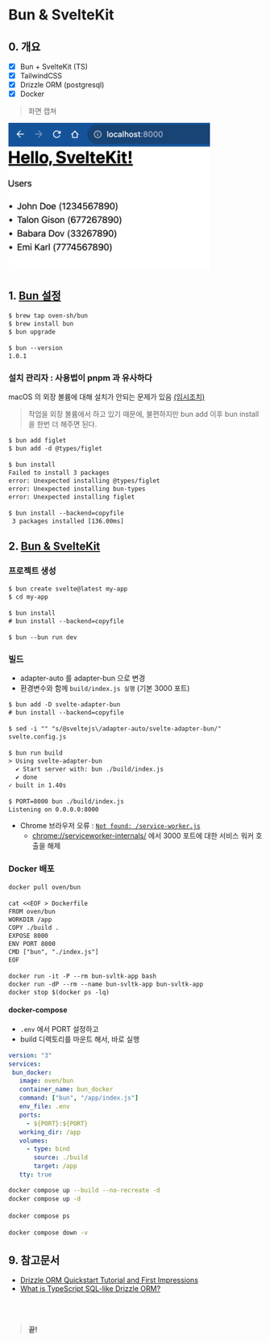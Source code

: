 # Bun &amp; SvelteKit

## 0. 개요

- [x] Bun &plus; SvelteKit (TS)
- [x] TailwindCSS
- [x] Drizzle ORM (postgresql)
- [x] Docker

> 화면 캡쳐

<img alt="bun-svltk-drizzle-app" src="./static/bun-svltk-drizzle-app.png?raw=true" width="400px" />

## 1. [Bun 설정](https://bun.sh/docs/typescript)

```console
$ brew tap oven-sh/bun 
$ brew install bun
$ bun upgrade

$ bun --version
1.0.1
```

### 설치 관리자 : 사용법이 pnpm 과 유사하다

macOS 의 외장 볼륨에 대해 설치가 안되는 문제가 있음 [(임시조치)](https://github.com/oven-sh/bun/issues/876#issuecomment-1326083788)

> 작업을 외장 볼륨에서 하고 있기 때문에, 불편하지만 bun add 이후 bun install 을 한번 더 해주면 된다.

```console
$ bun add figlet
$ bun add -d @types/figlet 

$ bun install
Failed to install 3 packages
error: Unexpected installing @types/figlet
error: Unexpected installing bun-types
error: Unexpected installing figlet

$ bun install --backend=copyfile
 3 packages installed [136.00ms]
```

## 2. [Bun &amp; SvelteKit](https://bun.sh/guides/ecosystem/sveltekit)

### 프로젝트 생성

```console
$ bun create svelte@latest my-app
$ cd my-app

$ bun install
# bun install --backend=copyfile

$ bun --bun run dev
```

### 빌드

- adapter-auto 를 adapter-bun 으로 변경
- 환경변수와 함께 `build/index.js 실행` (기본 3000 포트)

```console
$ bun add -D svelte-adapter-bun
# bun install --backend=copyfile

$ sed -i "" "s/@sveltejs\/adapter-auto/svelte-adapter-bun/" svelte.config.js

$ bun run build
> Using svelte-adapter-bun
  ✔ Start server with: bun ./build/index.js
  ✔ done
✓ built in 1.40s

$ PORT=8000 bun ./build/index.js
Listening on 0.0.0.0:8000
```

- Chrome 브라우저 오류 : [`Not found: /service-worker.js`](https://github.com/sveltejs/kit/issues/3159#issuecomment-1314986378)
  - [chrome://serviceworker-internals/](chrome://serviceworker-internals/) 에서 3000 포트에 대한 서비스 워커 호출을 해제

### Docker 배포 

```console
docker pull oven/bun

cat <<EOF > Dockerfile
FROM oven/bun
WORKDIR /app
COPY ./build .
EXPOSE 8000
ENV PORT 8000
CMD ["bun", "./index.js"]
EOF

docker run -it -P --rm bun-svltk-app bash
docker run -dP --rm --name bun-svltk-app bun-svltk-app
docker stop $(docker ps -lq)
```

#### docker-compose

- `.env` 에서 PORT 설정하고
- build 디렉토리를 마운트 해서, 바로 실행

```yml
version: "3"
services:
 bun_docker:
   image: oven/bun
   container_name: bun_docker
   command: ["bun", "/app/index.js"]
   env_file: .env
   ports:
     - ${PORT}:${PORT}
   working_dir: /app
   volumes:
     - type: bind
       source: ./build
       target: /app
   tty: true
```

```bash
docker compose up --build --no-recreate -d
docker compose up -d

docker compose ps

docker compose down -v
```


## 9. 참고문서

- [Drizzle ORM Quickstart Tutorial and First Impressions](https://tone-row.com/blog/drizzle-orm-quickstart-tutorial-first-impressions)
- [What is TypeScript SQL-like Drizzle ORM?](https://byby.dev/drizzle-orm)
  
&nbsp; <br />
&nbsp; <br />

> **끝!**
